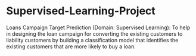# Supervised-Learning-Project
Loans Campaign Target Prediction (Domain: Supervised Learning): To help in designing the loan campaign for converting the existing customers to liability customers by building a classification model that identifies the existing customers that are more likely to buy a loan.
